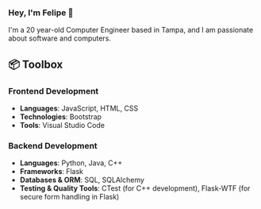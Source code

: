 ### Hey, I'm Felipe 👋

<!--**Felipeav2/Felipeav2** is a ✨ _special_ ✨ repository because its `README.md` (this file) appears on your GitHub profile.-->

I'm a 20 year-old Computer Engineer based in Tampa, and I am passionate about software and computers. 

## 📦 Toolbox

### Frontend Development
- **Languages**: JavaScript, HTML, CSS
- **Technologies**: Bootstrap
- **Tools**: Visual Studio Code

### Backend Development
- **Languages**: Python, Java, C++
- **Frameworks**: Flask
- **Databases & ORM**: SQL, SQLAlchemy
- **Testing & Quality Tools**: CTest (for C++ development), Flask-WTF (for secure form handling in Flask)
